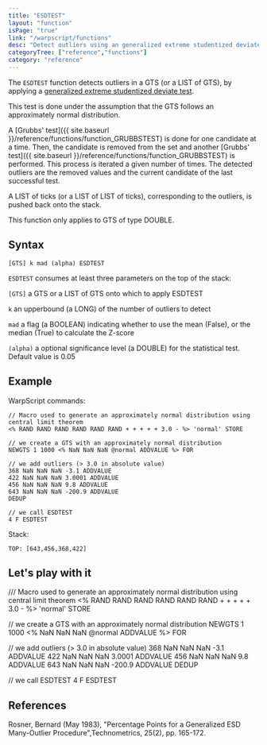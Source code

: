 ```yaml
---
title: "ESDTEST"
layout: "function"
isPage: "true"
link: "/warpscript/functions"
desc: "Detect outliers using an generalized extreme studentized deviate test"
categoryTree: ["reference","functions"]
category: "reference"
---
```



The `ESDTEST` function detects outliers in a GTS (or a LIST of GTS), by applying a [generalized extreme studentized deviate test](http://www.itl.nist.gov/div898/handbook/eda/section3/eda35h3.htm).

This test is done under the assumption that the GTS follows an approximately normal distribution.

A [Grubbs' test]({{ site.baseurl }}/reference/functions/function_GRUBBSTEST) is done for one candidate at a time. Then, the candidate is removed from the set and another [Grubbs' test]({{ site.baseurl }}/reference/functions/function_GRUBBSTEST) is performed. This process is iterated a given number of times. The detected outliers are the removed values and the current candidate of the last successful test.

A LIST of ticks (or a LIST of LIST of ticks), corresponding to the outliers, is pushed back onto the stack.

This function only applies to GTS of type DOUBLE.

## Syntax ##

```
[GTS] k mad (alpha) ESDTEST
```

`ESDTEST` consumes at least three parameters on the top of the stack:

`[GTS]` a GTS or a LIST of GTS onto which to apply ESDTEST

`k` an upperbound (a LONG) of the number of outliers to detect

`mad` a flag (a BOOLEAN) indicating whether to use the mean (False), or the median (True) to calculate the Z-score

`(alpha)` a optional significance level (a DOUBLE) for the statistical test. Default value is 0.05

## Example ##

WarpScript commands:

    // Macro used to generate an approximately normal distribution using central limit theorem
    <% RAND RAND RAND RAND RAND RAND + + + + + 3.0 - %> 'normal' STORE

    // we create a GTS with an approximately normal distribution
    NEWGTS 1 1000 <% NaN NaN NaN @normal ADDVALUE %> FOR
    
    // we add outliers (> 3.0 in absolute value)
    368 NaN NaN NaN -3.1 ADDVALUE
    422 NaN NaN NaN 3.0001 ADDVALUE
    456 NaN NaN NaN 9.8 ADDVALUE
    643 NaN NaN NaN -200.9 ADDVALUE
    DEDUP

    // we call ESDTEST
    4 F ESDTEST
    
Stack: 

    TOP: [643,456,368,422]


## Let's play with it ##

<warp10-warpscript-widget>/// Macro used to generate an approximately normal distribution using central limit theorem
<% RAND RAND RAND RAND RAND RAND + + + + + 3.0 - %> 'normal' STORE

// we create a GTS with an approximately normal distribution
NEWGTS 1 1000 <% NaN NaN NaN @normal ADDVALUE %> FOR

// we add outliers (> 3.0 in absolute value)
368 NaN NaN NaN -3.1 ADDVALUE
422 NaN NaN NaN 3.0001 ADDVALUE
456 NaN NaN NaN 9.8 ADDVALUE
643 NaN NaN NaN -200.9 ADDVALUE
DEDUP

// we call ESDTEST
4 F ESDTEST
</warp10-warpscript-widget>

## References ##

Rosner, Bernard (May 1983), "Percentage Points for a Generalized ESD Many-Outlier Procedure",Technometrics, 25(2), pp. 165-172.

